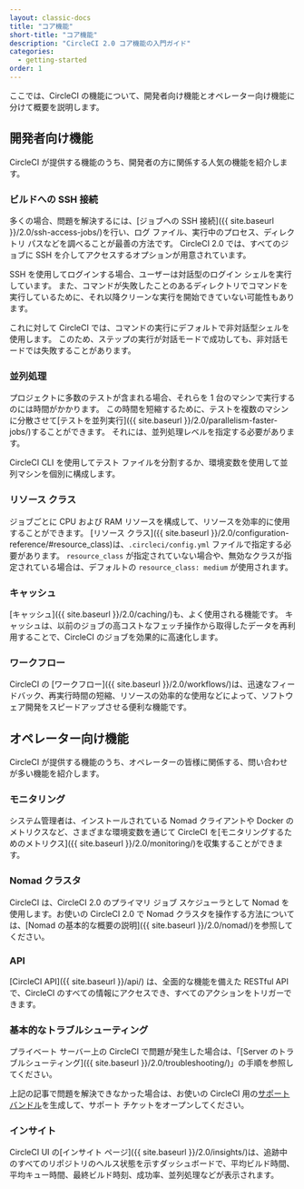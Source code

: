 ```yaml
---
layout: classic-docs
title: "コア機能"
short-title: "コア機能"
description: "CircleCI 2.0 コア機能の入門ガイド"
categories:
  - getting-started
order: 1
---
```


ここでは、CircleCI の機能について、開発者向け機能とオペレーター向け機能に分けて概要を説明します。

## 開発者向け機能

CircleCI が提供する機能のうち、開発者の方に関係する人気の機能を紹介します。

### ビルドへの SSH 接続

多くの場合、問題を解決するには、[ジョブへの SSH 接続]({{ site.baseurl }}/2.0/ssh-access-jobs/)を行い、ログ ファイル、実行中のプロセス、ディレクトリ パスなどを調べることが最善の方法です。 CircleCI 2.0 では、すべてのジョブに SSH を介してアクセスするオプションが用意されています。

SSH を使用してログインする場合、ユーザーは対話型のログイン シェルを実行しています。 また、コマンドが失敗したことのあるディレクトリでコマンドを実行しているために、それ以降クリーンな実行を開始できていない可能性もあります。

これに対して CircleCI では、コマンドの実行にデフォルトで非対話型シェルを使用します。 このため、ステップの実行が対話モードで成功しても、非対話モードでは失敗することがあります。

### 並列処理

プロジェクトに多数のテストが含まれる場合、それらを 1 台のマシンで実行するのには時間がかかります。 この時間を短縮するために、テストを複数のマシンに分散させて[テストを並列実行]({{ site.baseurl }}/2.0/parallelism-faster-jobs/)することができます。 それには、並列処理レベルを指定する必要があります。

CircleCI CLI を使用してテスト ファイルを分割するか、環境変数を使用して並列マシンを個別に構成します。

### リソース クラス

ジョブごとに CPU および RAM リソースを構成して、リソースを効率的に使用することができます。 [リソース クラス]({{ site.baseurl }}/2.0/configuration-reference/#resource_class)は、`.circleci/config.yml` ファイルで指定する必要があります。 `resource_class` が指定されていない場合や、無効なクラスが指定されている場合は、デフォルトの `resource_class: medium` が使用されます。

### キャッシュ

[キャッシュ]({{ site.baseurl }}/2.0/caching/)も、よく使用される機能です。 キャッシュは、以前のジョブの高コストなフェッチ操作から取得したデータを再利用することで、CircleCI のジョブを効果的に高速化します。

### ワークフロー

CircleCI の [ワークフロー]({{ site.baseurl }}/2.0/workflows/)は、迅速なフィードバック、再実行時間の短縮、リソースの効率的な使用などによって、ソフトウェア開発をスピードアップさせる便利な機能です。

## オペレーター向け機能

CircleCI が提供する機能のうち、オペレーターの皆様に関係する、問い合わせが多い機能を紹介します。

### モニタリング

システム管理者は、インストールされている Nomad クライアントや Docker のメトリクスなど、さまざまな環境変数を通じて CircleCI を[モニタリングするためのメトリクス]({{ site.baseurl }}/2.0/monitoring/)を収集することができます。

### Nomad クラスタ

CircleCI は、CircleCI 2.0 のプライマリ ジョブ スケジューラとして Nomad を使用します。お使いの CircleCI 2.0 で Nomad クラスタを操作する方法については、[Nomad の基本的な概要の説明]({{ site.baseurl }}/2.0/nomad/)を参照してください。

### API

[CircleCI API]({{ site.baseurl }}/api/) は、全面的な機能を備えた RESTful API で、CircleCI のすべての情報にアクセスでき、すべてのアクションをトリガーできます。

### 基本的なトラブルシューティング

プライベート サーバー上の CircleCI で問題が発生した場合は、「[Server のトラブルシューティング]({{ site.baseurl }}/2.0/troubleshooting/)」の手順を参照してください。

上記の記事で問題を解決できなかった場合は、お使いの CircleCI 用の[サポート バンドル](https://help.replicated.com/docs/native/packaging-an-application/support-bundle/)を生成して、サポート チケットをオープンしてください。

### インサイト

CircleCI UI の[インサイト ページ]({{ site.baseurl }}/2.0/insights/)は、追跡中のすべてのリポジトリのヘルス状態を示すダッシュボードで、平均ビルド時間、平均キュー時間、最終ビルド時刻、成功率、並列処理などが表示されます。
